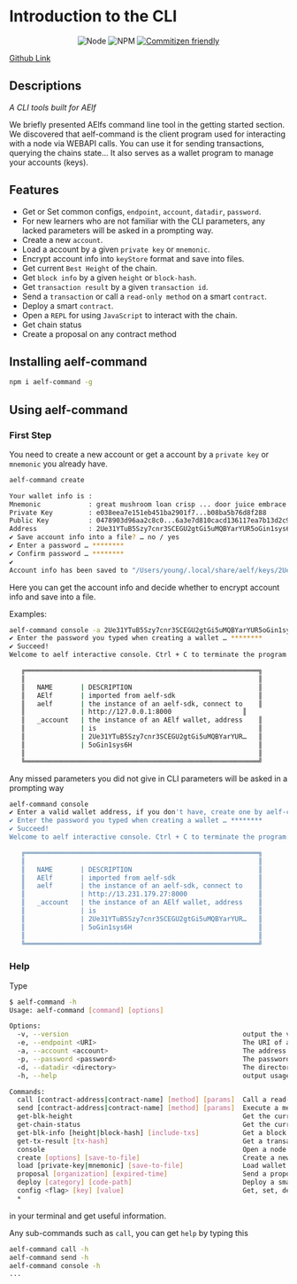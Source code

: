 # Introduction to the CLI

<p align="center">
  <img alt="Node" src="https://img.shields.io/badge/node->=10.9.0-brightgreen">
  <img alt="NPM" src="https://img.shields.io/npm/l/aelf-command">
  <a href="http://commitizen.github.io/cz-cli/">
    <img alt="Commitizen friendly" src="https://img.shields.io/badge/commitizen-friendly-brightgreen.svg">
  </a>
</p>

[Github Link](https://github.com/AElfProject/aelf-command)

## Descriptions

_A CLI tools built for AElf_

We briefly presented AElfs command line tool in the getting started section. We discovered that aelf-command is the client program used for interacting with a node via WEBAPI calls. You can use it for sending transactions, querying the chains state... It also serves as a wallet program to manage your accounts (keys).

## Features

* Get or Set common configs, `endpoint`, `account`, `datadir`, `password`.
* For new learners who are not familiar with the CLI parameters, any lacked parameters will be asked in a prompting way.
* Create a new `account`.
* Load a account by a given `private key` or `mnemonic`.
* Encrypt account info into `keyStore` format and save into files.
* Get current `Best Height` of the chain.
* Get `block info` by a given `height` or `block-hash`.
* Get `transaction result` by a given `transaction id`.
* Send a `transaction` or call a `read-only method` on a smart `contract`.
* Deploy a smart `contract`.
* Open a `REPL` for using `JavaScript` to interact with the chain.
* Get chain status
* Create a proposal on any contract method

## Installing aelf-command

```bash
npm i aelf-command -g
```

## Using aelf-command

### First Step

You need to create a new account or get a account by a `private key` or `mnemonic` you already have.

```bash
aelf-command create

Your wallet info is :
Mnemonic            : great mushroom loan crisp ... door juice embrace
Private Key         : e038eea7e151eb451ba2901f7...b08ba5b76d8f288
Public Key          : 0478903d96aa2c8c0...6a3e7d810cacd136117ea7b13d2c9337e1ec88288111955b76ea
Address             : 2Ue31YTuB5Szy7cnr3SCEGU2gtGi5uMQBYarYUR5oGin1sys6H
✔ Save account info into a file? … no / yes
✔ Enter a password … ********
✔ Confirm password … ********
✔
Account info has been saved to "/Users/young/.local/share/aelf/keys/2Ue31YTuB5Szy7cnr...Gi5uMQBYarYUR5oGin1sys6H.json"

```

Here you can get the account info and decide whether to encrypt account info and save into a file.

Examples:
```bash
aelf-command console -a 2Ue31YTuB5Szy7cnr3SCEGU2gtGi5uMQBYarYUR5oGin1sys6H
✔ Enter the password you typed when creating a wallet … ********
✔ Succeed!
Welcome to aelf interactive console. Ctrl + C to terminate the program. Double tap Tab to list objects

   ╔═══════════════════════════════════════════════════════════╗
   ║                                                           ║
   ║   NAME       | DESCRIPTION                                ║
   ║   AElf       | imported from aelf-sdk                     ║
   ║   aelf       | the instance of an aelf-sdk, connect to    ║
   ║              | http://127.0.0.1:8000                  ║
   ║   _account   | the instance of an AElf wallet, address    ║
   ║              | is                                         ║
   ║              | 2Ue31YTuB5Szy7cnr3SCEGU2gtGi5uMQBYarYUR…   ║
   ║              | 5oGin1sys6H                                ║
   ║                                                           ║
   ╚═══════════════════════════════════════════════════════════╝
```

Any missed parameters you did not give in CLI parameters will be asked in a prompting way
```bash
aelf-command console
✔ Enter a valid wallet address, if you don't have, create one by aelf-command create … 2Ue31YTuB5Szy7cnr3SCEGU2gtGi5uMQBYarYUR5oGin1sys6H
✔ Enter the password you typed when creating a wallet … ********
✔ Succeed!
Welcome to aelf interactive console. Ctrl + C to terminate the program. Double tap Tab to list objects

   ╔═══════════════════════════════════════════════════════════╗
   ║                                                           ║
   ║   NAME       | DESCRIPTION                                ║
   ║   AElf       | imported from aelf-sdk                     ║
   ║   aelf       | the instance of an aelf-sdk, connect to    ║
   ║              | http://13.231.179.27:8000                  ║
   ║   _account   | the instance of an AElf wallet, address    ║
   ║              | is                                         ║
   ║              | 2Ue31YTuB5Szy7cnr3SCEGU2gtGi5uMQBYarYUR…   ║
   ║              | 5oGin1sys6H                                ║
   ║                                                           ║
   ╚═══════════════════════════════════════════════════════════╝

```


### Help

Type
```bash
$ aelf-command -h
Usage: aelf-command [command] [options]

Options:
  -v, --version                                            output the version number
  -e, --endpoint <URI>                                     The URI of an AElf node. Eg: http://127.0.0.1:8000
  -a, --account <account>                                  The address of AElf wallet
  -p, --password <password>                                The password of encrypted keyStore
  -d, --datadir <directory>                                The directory that contains the AElf related files. Default to be Default to be `{home}/.local/share/aelf`
  -h, --help                                               output usage information

Commands:
  call [contract-address|contract-name] [method] [params]  Call a read-only method on a contract.
  send [contract-address|contract-name] [method] [params]  Execute a method on a contract.
  get-blk-height                                           Get the current block height of specified chain
  get-chain-status                                         Get the current chain status
  get-blk-info [height|block-hash] [include-txs]           Get a block info
  get-tx-result [tx-hash]                                  Get a transaction result
  console                                                  Open a node REPL
  create [options] [save-to-file]                          Create a new account
  load [private-key|mnemonic] [save-to-file]               Load wallet from a private key or mnemonic
  proposal [organization] [expired-time]                   Send a proposal to an origination with a specific contract method
  deploy [category] [code-path]                            Deploy a smart contract
  config <flag> [key] [value]                              Get, set, delete or list aelf-command config
  *
```

in your terminal and get useful information.

Any sub-commands such as `call`, you can get `help` by typing this

```bash
aelf-command call -h
aelf-command send -h
aelf-command console -h
...
```